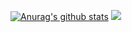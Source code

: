 

[![Anurag's github stats](https://github-readme-stats.vercel.app/api?username=winpasit)](https://github.com/anuraghazra/github-readme-stats)
![](https://komarev.com/ghpvc/?username=winpasit&color=green)
